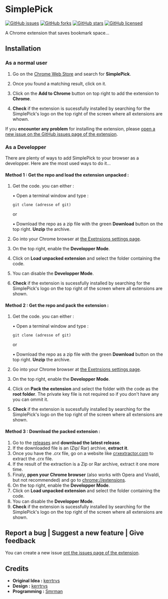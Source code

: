 # SimplePick

[![GitHub issues](https://img.shields.io/github/issues/SimplePick/SimplePick.svg?style=flat-square)](https://github.com/SimplePick/SimplePick/issues)   [![GitHub forks](https://img.shields.io/github/forks/SimplePick/SimplePick.svg?style=flat-square)](https://github.com/SimplePick/SimplePick/network)    [![GitHub stars](https://img.shields.io/github/stars/SimplePick/SimplePick.svg?style=flat-square)](https://github.com/SimplePick/SimplePick/stargazers) [![GitHub licensed](https://img.shields.io/badge/license-MIT-blue.svg?style=flat-square)](https://github.com/SimplePick/SimplePick/blob/master/LICENSE)

A Chrome extension that saves bookmark space...


## Installation
### As a normal user
1. Go on the [Chrome Web Store](https://chrome.google.com/webstore/category/extensions) and search for **SimplePick**.
2. Once you found a matching result, click on it.
3. Click on the **Add to Chrome** button on top right to add the extension to **Chrome**.

4. **Check** if the extension is sucessfully installed by searching for the SimplePick's logo on the top right of the screen where all extensions are whown.

If you **encounter any problem** for installing the extension, please  [open a new issue on the GitHub issues page of the extension](https://github.com/SimplePick/SimplePick/issues/new).

### As a Developper
There are plenty of ways to add SimplePick to your browser as a developper. Here are the most used ways to do it...
#### Method 1 : Get the repo and load the extension unpacked :
1. Get the code. you can either :

    • Open a terminal window and type :
    ```
    git clone (adresse of git)
    ```
    or

    • Download the repo as a zip file with the green **Download** button on the top right.
    **Unzip** the archive.

2. Go into your Chrome browser at [the Exetnsions settings page](chrome://extensions).
3. On the top right, enable the **Developper Mode**.
4. Click on **Load unpacked extension** and select the folder containing the code.
5. You can disable the **Developper Mode**.
6. **Check** if the extension is sucessfully installed by searching for the SimplePick's logo on the top right of the screen where all extensions are shown.

#### Method 2 : Get the repo and pack the extension :
1. Get the code. you can either :

    • Open a terminal window and type :
    ```
    git clone (adresse of git)
    ```
    or

    • Download the repo as a zip file with the green **Download** button on the top right.
    **Unzip** the archive.

2. Go into your Chrome browser at [the Exetnsions settings page](chrome://extensions).
3. On the top right, enable the **Developper Mode**.
4. Click on **Pack the extension** and select the folder with the code as the **root folder**.
The private key file is not required so if you don't have any you can ommit it.    
6. **Check** if the extension is sucessfully installed by searching for the SimplePick's logo on the top right of the screen where all extensions are shown.

#### Method 3 : Download the packed extension :
1. Go to the [releases](https://github.com/SimplePick/SimplePick/releases) and **download the latest release**.
2. If the downloaded file is an (Zip/ Rar) archive, **extract it**.
3. Once you have the *.crx* file, go on a website like [crxextractor.com](http://crxextractor.com/) to extract the *.crx* file.
4. If the result of the extraction is a Zip or Rar archive, extract it one more time.
5. Finaly, **ppen your Chrome browser** (also works with Opera and Vivaldi, but not recommended) and go to [chrome://extensions](chrome://extensions).
6. On the top right, enable the **Developper Mode**.
7. Click on **Load unpacked extension** and select the folder containing the code.
8. You can disable the **Developper Mode**.
9. **Check** if the extension is sucessfully installed by searching for the SimplePick's logo on the top right of the screen where all extensions are shown.

## Report a bug | Suggest a new feature | Give feedback
You can create a new issue [ont the issues page of the extension](https://github.com/SimplePick/SimplePick/issues/new).

## Credits
* **Original Idea :** [kerrtrvs](https://github.com/kerrtrvs)
* **Design :** [kerrtrvs](https://github.com/kerrtrvs)
* **Programming :** [Smrman](https://github.com/Smrman)

